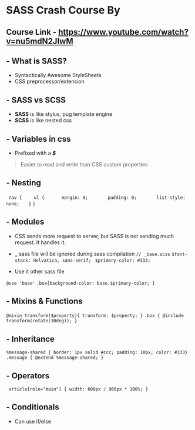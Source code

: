 # SASS Crash Course By <Traversy Media>

## Course Link - https://www.youtube.com/watch?v=nu5mdN2JIwM

## - What is SASS?
 - Syntactically Awesome StyleSheets
 - CSS preprocessor/extension

## - SASS vs SCSS
 - **SASS** is like stylus, pug template engine
 - **SCSS** is like nested css

## - Variables in css
 - Prefixed with a **_$_** 
 > Easier to read and write than CSS custom properties

## - Nesting

 ``` nav {```
 ```    ul {```
 ```       margin: 0; ```
 ```       padding: 0;```
 ```       list-style: none;```
 ```    } ```
 ``` } ```
 
## - Modules
 - CSS sends more request to server, but SASS is not sending much request. It handles it.
 - **_** sass file will be ignored during sass compilation
 ``` // _base.scss ```
 ``` $font-stack: Helvatica, sans-serif;  ```
 ``` $primary-color: #333;  ```

 - Use it other sass file

 ``` @use 'base' ```
 ``` .box{background-color: base.$primary-color; } ```

## - Mixins & Functions
 ``` @mixin transform($property){ transform: $property; } ```
 ``` .box { @include transform(rotate(30deg)); } ```

## - Inheritance
 ``` %message-shared { border: 1px solid #ccc; padding: 10px; color: #333} ```
 ``` .message { @extend %message-shared; } ```

## - Operators
 ``` article[role="main"] { width: 600px / 960px * 100%; }```

## - Conditionals
 - Can use if/else

 

